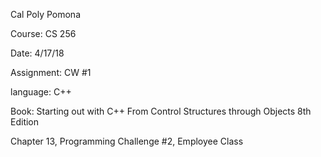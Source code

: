Cal Poly Pomona

Course: CS 256

Date: 4/17/18

Assignment: CW #1

language: C++

Book: Starting out with C++ From Control Structures through Objects 8th Edition

Chapter 13, Programming Challenge #2, Employee Class
